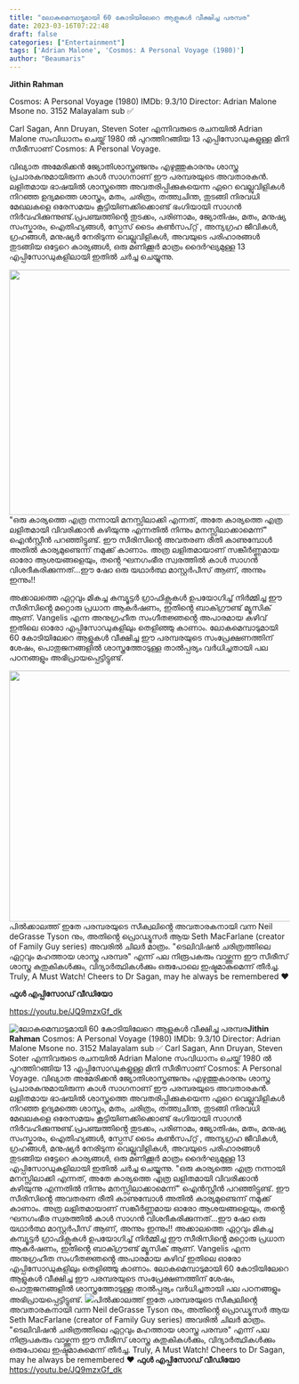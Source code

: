 ```yaml
---
title: "ലോകമെമ്പാടുമായി 60 കോടിയിലേറെ ആളുകൾ വീക്ഷിച്ച പരമ്പര"
date: 2023-03-16T07:22:48
draft: false
categories: ["Entertainment"]
tags: ['Adrian Malone', 'Cosmos: A Personal Voyage (1980)']
author: "Beaumaris"
---
```


<strong>Jithin Rahman </strong>

Cosmos: A Personal Voyage (1980)
IMDb: 9.3/10
Director: Adrian Malone
Msone no. 3152
Malayalam sub ✅

Carl Sagan, Ann Druyan, Steven Soter എന്നിവരുടെ രചനയിൽ Adrian Malone സംവിധാനം ചെയ്ത് 1980 ൽ പുറത്തിറങ്ങിയ 13 എപ്പിസോഡുകളുള്ള മിനി സീരീസാണ്
Cosmos: A Personal Voyage.

വിഖ്യാത അമേരിക്കൻ ജ്യോതിശാസ്ത്രഞ്ജനും എഴുത്തുകാരനും ശാസ്ത്ര പ്രചാരകനുമായിരുന്ന കാൾ സാഗനാണ് ഈ പരമ്പരയുടെ അവതാരകൻ. ലളിതമായ ഭാഷയിൽ ശാസ്ത്രത്തെ അവതരിപ്പിക്കുകയെന്ന ഏറെ വെല്ലുവിളികൾ നിറഞ്ഞ ഉദ്യമത്തെ ശാസ്ത്രം, മതം, ചരിത്രം, തത്ത്വചിന്ത, തുടങ്ങി നിരവധി മേഖലകളെ ഒരേസമയം കൂട്ടിയിണക്കിക്കൊണ്ട് ഭംഗിയായി സാഗൻ നിർവഹിക്കുന്നുണ്ട്.പ്രപഞ്ചത്തിൻ്റെ തുടക്കം, പരിണാമം, ജ്യോതിഷം, മതം, മനുഷ്യ സംസ്കാരം, ഐതിഹ്യങ്ങൾ, സ്പേസ് ടൈം കൺസപ്റ്റ് , അന്യഗ്രഹ ജീവികൾ, ഗ്രഹങ്ങൾ, മനുഷ്യർ നേരിടുന്ന വെല്ലുവിളികൾ, അവയുടെ പരിഹാരങ്ങൾ തുടങ്ങിയ ഒട്ടേറെ കാര്യങ്ങൾ, ഒരു മണിക്കൂർ മാത്രം ദൈർഘ്യമുള്ള 13 എപ്പിസോഡുകളിലായി ഇതിൽ ചർച്ച ചെയ്യുന്നു.

<img class=" wp-image-387826 aligncenter" src="https://cdn.boolokam.com/articles/2023/03/R2R2.webp" alt="" width="783" height="441" />"ഒരു കാര്യത്തെ എത്ര നന്നായി മനസ്സിലാക്കി എന്നത്, അതേ കാര്യത്തെ എത്ര ലളിതമായി വിവരിക്കാൻ കഴിയുന്നു എന്നതിൽ നിന്നും മനസ്സിലാക്കാമെന്ന്" ഐൻസ്റ്റീൻ പറഞ്ഞിട്ടുണ്ട്. ഈ സീരിസിൻ്റെ അവതരണ രീതി കാണുമ്പോൾ അതിൽ കാര്യമുണ്ടെന്ന് നമുക്ക് കാണാം. അത്ര ലളിതമായാണ് സങ്കീർണ്ണമായ ഓരോ ആശയങ്ങളെയും, തൻ്റെ ഘനഗംഭീര സ്വരത്തിൽ കാൾ സാഗൻ വിശദീകരിക്കുന്നത്...ഈ ഷോ ഒരു യഥാർത്ഥ മാസ്റ്റർപീസ് ആണ്, അന്നും ഇന്നും!!

അക്കാലത്തെ ഏറ്റവും മികച്ച കമ്പ്യൂട്ടർ ഗ്രാഫിക്സുകൾ ഉപയോഗിച്ച് നിർമ്മിച്ച ഈ സീരിസിൻ്റെ മറ്റൊരു പ്രധാന ആകർഷണം, ഇതിൻ്റെ ബാക്ഗ്രൗണ്ട് മ്യൂസിക് ആണ്. Vangelis എന്ന അനുഗ്രഹീത സംഗീതജ്ഞൻ്റെ അപാരമായ കഴിവ് ഇതിലെ ഓരോ എപ്പിസോഡുകളിലും തെളിഞ്ഞു കാണാം. ലോകമെമ്പാടുമായി 60 കോടിയിലേറെ ആളുകൾ വീക്ഷിച്ച ഈ പരമ്പരയുടെ സംപ്രേക്ഷണത്തിന് ശേഷം, പൊതുജനങ്ങളിൽ ശാസ്ത്രത്തോടുള്ള താൽപ്പര്യം വർധിച്ചതായി പല പഠനങ്ങളും അഭിപ്രായപ്പെട്ടിട്ടുണ്ട്.

<img class="size-large wp-image-387827 aligncenter" src="https://cdn.boolokam.com/articles/2023/03/WFQF-1024x577.webp" alt="" width="800" height="451" />പിൽക്കാലത്ത് ഇതേ പരമ്പരയുടെ സീക്വലിൻ്റെ അവതാരകനായി വന്ന Neil deGrasse Tyson നും, അതിൻ്റെ പ്രൊഡ്യൂസർ ആയ Seth MacFarlane (creator of Family Guy series) അവരിൽ ചിലർ മാത്രം. "ടെലിവിഷൻ ചരിത്രത്തിലെ ഏറ്റവും മഹത്തായ ശാസ്ത്ര പരമ്പര" എന്ന് പല നിരൂപകരും വാഴ്ത്തുന്ന ഈ സീരീസ് ശാസ്ത്ര കുതുകികൾക്കും, വിദ്യാർത്ഥികൾക്കും ഒരുപോലെ ഇഷ്ടമാകുമെന്ന് തീർച്ച.
Truly, A Must Watch! Cheers to Dr Sagan, may he always be remembered ♥️

<strong>ഫുൾ എപ്പിസോഡ് വീഡിയോ</strong>

https://youtu.be/JQ9mzxGf_dk


![ലോകമെമ്പാടുമായി 60 കോടിയിലേറെ ആളുകൾ വീക്ഷിച്ച പരമ്പര](https://cdn.boolokam.com/articles/2023/03/R2R2.webp)**Jithin Rahman** Cosmos: A Personal Voyage (1980) IMDb: 9.3/10 Director: Adrian Malone Msone no. 3152 Malayalam sub ✅ Carl Sagan, Ann Druyan, Steven Soter എന്നിവരുടെ രചനയിൽ Adrian Malone സംവിധാനം ചെയ്ത് 1980 ൽ പുറത്തിറങ്ങിയ 13 എപ്പിസോഡുകളുള്ള മിനി സീരീസാണ് Cosmos: A Personal Voyage. വിഖ്യാത അമേരിക്കൻ ജ്യോതിശാസ്ത്രഞ്ജനും എഴുത്തുകാരനും ശാസ്ത്ര പ്രചാരകനുമായിരുന്ന കാൾ സാഗനാണ് ഈ പരമ്പരയുടെ അവതാരകൻ. ലളിതമായ ഭാഷയിൽ ശാസ്ത്രത്തെ അവതരിപ്പിക്കുകയെന്ന ഏറെ വെല്ലുവിളികൾ നിറഞ്ഞ ഉദ്യമത്തെ ശാസ്ത്രം, മതം, ചരിത്രം, തത്ത്വചിന്ത, തുടങ്ങി നിരവധി മേഖലകളെ ഒരേസമയം കൂട്ടിയിണക്കിക്കൊണ്ട് ഭംഗിയായി സാഗൻ നിർവഹിക്കുന്നുണ്ട്.പ്രപഞ്ചത്തിൻ്റെ തുടക്കം, പരിണാമം, ജ്യോതിഷം, മതം, മനുഷ്യ സംസ്കാരം, ഐതിഹ്യങ്ങൾ, സ്പേസ് ടൈം കൺസപ്റ്റ് , അന്യഗ്രഹ ജീവികൾ, ഗ്രഹങ്ങൾ, മനുഷ്യർ നേരിടുന്ന വെല്ലുവിളികൾ, അവയുടെ പരിഹാരങ്ങൾ തുടങ്ങിയ ഒട്ടേറെ കാര്യങ്ങൾ, ഒരു മണിക്കൂർ മാത്രം ദൈർഘ്യമുള്ള 13 എപ്പിസോഡുകളിലായി ഇതിൽ ചർച്ച ചെയ്യുന്നു. "ഒരു കാര്യത്തെ എത്ര നന്നായി മനസ്സിലാക്കി എന്നത്, അതേ കാര്യത്തെ എത്ര ലളിതമായി വിവരിക്കാൻ കഴിയുന്നു എന്നതിൽ നിന്നും മനസ്സിലാക്കാമെന്ന്" ഐൻസ്റ്റീൻ പറഞ്ഞിട്ടുണ്ട്. ഈ സീരിസിൻ്റെ അവതരണ രീതി കാണുമ്പോൾ അതിൽ കാര്യമുണ്ടെന്ന് നമുക്ക് കാണാം. അത്ര ലളിതമായാണ് സങ്കീർണ്ണമായ ഓരോ ആശയങ്ങളെയും, തൻ്റെ ഘനഗംഭീര സ്വരത്തിൽ കാൾ സാഗൻ വിശദീകരിക്കുന്നത്...ഈ ഷോ ഒരു യഥാർത്ഥ മാസ്റ്റർപീസ് ആണ്, അന്നും ഇന്നും!! അക്കാലത്തെ ഏറ്റവും മികച്ച കമ്പ്യൂട്ടർ ഗ്രാഫിക്സുകൾ ഉപയോഗിച്ച് നിർമ്മിച്ച ഈ സീരിസിൻ്റെ മറ്റൊരു പ്രധാന ആകർഷണം, ഇതിൻ്റെ ബാക്ഗ്രൗണ്ട് മ്യൂസിക് ആണ്. Vangelis എന്ന അനുഗ്രഹീത സംഗീതജ്ഞൻ്റെ അപാരമായ കഴിവ് ഇതിലെ ഓരോ എപ്പിസോഡുകളിലും തെളിഞ്ഞു കാണാം. ലോകമെമ്പാടുമായി 60 കോടിയിലേറെ ആളുകൾ വീക്ഷിച്ച ഈ പരമ്പരയുടെ സംപ്രേക്ഷണത്തിന് ശേഷം, പൊതുജനങ്ങളിൽ ശാസ്ത്രത്തോടുള്ള താൽപ്പര്യം വർധിച്ചതായി പല പഠനങ്ങളും അഭിപ്രായപ്പെട്ടിട്ടുണ്ട്. ![](https://cdn.boolokam.com/articles/2023/03/WFQF-1024x577.webp)പിൽക്കാലത്ത് ഇതേ പരമ്പരയുടെ സീക്വലിൻ്റെ അവതാരകനായി വന്ന Neil deGrasse Tyson നും, അതിൻ്റെ പ്രൊഡ്യൂസർ ആയ Seth MacFarlane (creator of Family Guy series) അവരിൽ ചിലർ മാത്രം. "ടെലിവിഷൻ ചരിത്രത്തിലെ ഏറ്റവും മഹത്തായ ശാസ്ത്ര പരമ്പര" എന്ന് പല നിരൂപകരും വാഴ്ത്തുന്ന ഈ സീരീസ് ശാസ്ത്ര കുതുകികൾക്കും, വിദ്യാർത്ഥികൾക്കും ഒരുപോലെ ഇഷ്ടമാകുമെന്ന് തീർച്ച. Truly, A Must Watch! Cheers to Dr Sagan, may he always be remembered ♥️ **ഫുൾ എപ്പിസോഡ് വീഡിയോ** https://youtu.be/JQ9mzxGf_dk
